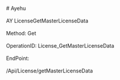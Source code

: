 <br>#     Ayehu</br>
<br>AY LicenseGetMasterLicenseData</br>
<br>Method: Get</br>
<br>OperationID: License_GetMasterLicenseData</br>
<br>EndPoint:</br>
<br>/Api/License/getMasterLicenseData</br>
